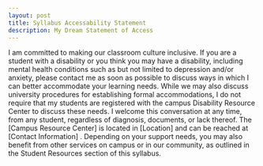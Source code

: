 ```yaml
---
layout: post
title: Syllabus Accessability Statement
description: My Dream Statement of Access
---
```


I am committed to making our classroom culture inclusive. If you are a student with a
disability or you think you may have a disability, including mental health conditions such
as but not limited to depression and/or anxiety, please contact me as soon as possible to
discuss ways in which I can better accommodate your learning needs. While we may also
discuss university procedures for establishing formal accommodations, I do not require
that my students are registered with the campus Disability Resource Center to discuss
these needs. I welcome this conversation at any time, from any student, regardless of
diagnosis, documents, or lack thereof. The [Campus Resource Center] is located in
[Location] and can be reached at [Contact Information] . Depending on your support needs, you may also benefit from other services on campus or in our community, as
outlined in the Student Resources section of this syllabus.